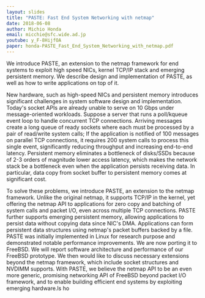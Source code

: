 ```yaml
---
layout: slides
title: "PASTE: Fast End System Networking with netmap"
date: 2018-06-08
author: Michio Honda
email: micchie@sfc.wide.ad.jp
youtube: y_F-8HijfOA
paper: honda-PASTE_Fast_End_System_Networking_with_netmap.pdf
---
```

We introduce PASTE, an extension to the netmap framework for end systems to exploit high speed NICs, kernel TCP/IP stack and emerging persistent memory. We describe design and implementation of PASTE, as well as how to write applications on top of it.

New hardware, such as high-speed NICs and persistent memory introduces significant challenges in system software design and implementation. Today's socket APIs are already unable to serve on 10 Gbps under message-oriented workloads. Suppose a server that runs a poll/kqueue event loop to handle concurrent TCP connections. Arriving messages create a long queue of ready sockets where each must be processed by a pair of read/write system calls; If the application is notified of 100 messages on parallel TCP connections, it requires 200 system calls to process this single event, significantly reducing throughput and increasing end-to-end latency. Persistent memory eliminates a bottleneck of disks/SSDs because of 2-3 orders of magnitude lower access latency, which makes the network stack be a bottleneck even when the application persists receiving data. In particular, data copy from socket buffer to persistent memory comes at significant cost.

To solve these problems, we introduce PASTE, an extension to the netmap framework. Unlike the original netmap, it supports TCP/IP in the kernel, yet offering the netmap API to applications for zero copy and batching of system calls and packet I/O, even across multiple TCP connections. PASTE further supports emerging persistent memory, allowing applications to persist data without copying data since NIC's DMA. Applications can form persistent data structures using netmap's packet buffers backed by a file. PASTE was initially implemented in Linux for research purpose and demonstrated notable performance improvements. We are now porting it to FreeBSD. We will report software architecture and performance of our FreeBSD prototype. We then would like to discuss necessary extensions beyond the netmap framework, which include socket structures and NVDIMM supports. With PASTE, we believe the netmap API to be an even more generic, promising networking API of FreeBSD beyond packet I/O framework, and to enable building efficient end systems by exploiting emerging hardware.ls ho